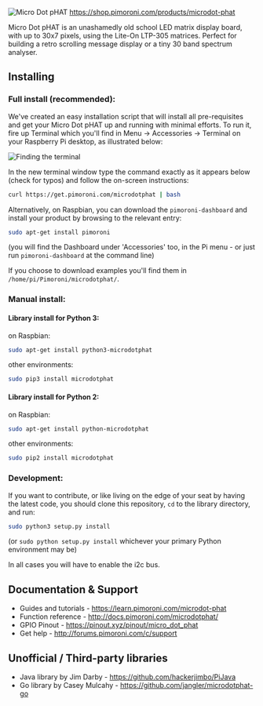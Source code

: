 ![Micro Dot pHAT](microdot-phat-logo.png)
https://shop.pimoroni.com/products/microdot-phat

Micro Dot pHAT is an unashamedly old school LED matrix display board, with up to 30x7 pixels, using the Lite-On LTP-305 matrices. Perfect for building a retro scrolling message display or a tiny 30 band spectrum analyser.

## Installing

### Full install (recommended):

We've created an easy installation script that will install all pre-requisites and get your Micro Dot pHAT
up and running with minimal efforts. To run it, fire up Terminal which you'll find in Menu -> Accessories -> Terminal
on your Raspberry Pi desktop, as illustrated below:

![Finding the terminal](http://get.pimoroni.com/resources/github-repo-terminal.png)

In the new terminal window type the command exactly as it appears below (check for typos) and follow the on-screen instructions:

```bash
curl https://get.pimoroni.com/microdotphat | bash
```

Alternatively, on Raspbian, you can download the `pimoroni-dashboard` and install your product by browsing to the relevant entry:

```bash
sudo apt-get install pimoroni
```
(you will find the Dashboard under 'Accessories' too, in the Pi menu - or just run `pimoroni-dashboard` at the command line)

If you choose to download examples you'll find them in `/home/pi/Pimoroni/microdotphat/`.

### Manual install:

#### Library install for Python 3:

on Raspbian:

```bash
sudo apt-get install python3-microdotphat
```

other environments: 

```bash
sudo pip3 install microdotphat
```

#### Library install for Python 2:

on Raspbian:

```bash
sudo apt-get install python-microdotphat
```

other environments: 

```bash
sudo pip2 install microdotphat
```

### Development:

If you want to contribute, or like living on the edge of your seat by having the latest code, you should clone this repository, `cd` to the library directory, and run:

```bash
sudo python3 setup.py install
```
(or `sudo python setup.py install` whichever your primary Python environment may be)

In all cases you will have to enable the i2c bus.

## Documentation & Support

* Guides and tutorials - https://learn.pimoroni.com/microdot-phat
* Function reference - http://docs.pimoroni.com/microdotphat/
* GPIO Pinout - https://pinout.xyz/pinout/micro_dot_phat
* Get help - http://forums.pimoroni.com/c/support

## Unofficial / Third-party libraries

* Java library by Jim Darby - https://github.com/hackerjimbo/PiJava
* Go library by Casey Mulcahy - https://github.com/jangler/microdotphat-go
